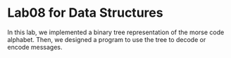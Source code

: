 # Lab08 for Data Structures

In this lab, we implemented a binary tree representation of the morse code alphabet. Then, we designed a program to use the tree to decode or encode messages.
